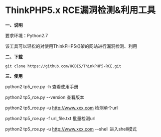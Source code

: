 # ThinkPHP5.x RCE漏洞检测&利用工具
**一、说明**


要求环境：Python2.7

该工具可以轻松的对使用ThinkPHP5框架的网站进行漏洞检测、利用

**二、下载**
```
git clone https://github.com/HGDIS/ThinkPHP5-RCE.git
```

**三、使用**

python2 tp5_rce.py -h 查看使用手册

python2 tp5_rce.py --version 查看版本

python2 tp5_rce.py -u http://www.xxx.com 检测单个url

python2 tp5_rce.py -f url_file.txt 批量检测url

python2 tp5_rce.py -u http://www.xxx.com --shell 进入shell模式
